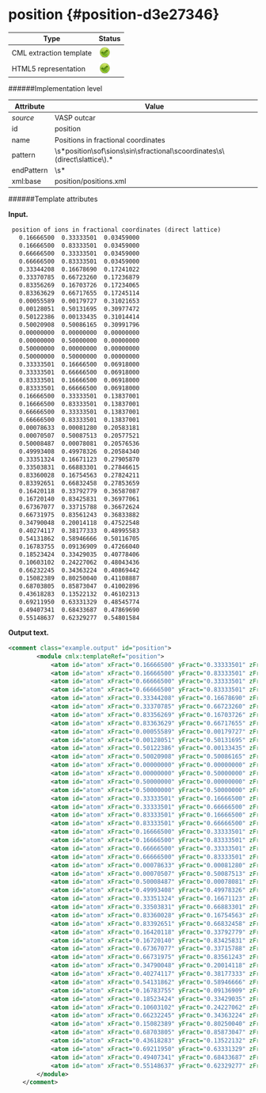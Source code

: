 # position {#position-d3e27346}


| Type                                                                                                                                                                                                  | Status                                                                                                                                                                                                |
|----|----|
| CML extraction template                                                                                                                                                                               | ![](/imgs/Total.png)                                                                                                                                                                                  |
| HTML5 representation                                                                                                                                                                                  | ![](/imgs/Total.png)                                                                                                                                                                                  |

######Implementation level

| Attribute                                                                                                                                                                                             | Value                                                                                                                                                                                                 |
|----|----|
| *source*                                                                                                                                                                                              | VASP outcar                                                                                                                                                                                           |
| id                                                                                                                                                                                                    | position                                                                                                                                                                                              |
| name                                                                                                                                                                                                  | Positions in fractional coordinates                                                                                                                                                                   |
| pattern                                                                                                                                                                                               | \\s\*position\\sof\\sions\\sin\\sfractional\\scoordinates\\s\\(direct\\slattice\\).\*                                                                                                                 |
| endPattern                                                                                                                                                                                            | \\s\*                                                                                                                                                                                                 |
| xml:base                                                                                                                                                                                              | position/positions.xml                                                                                                                                                                                |

######Template attributes

**Input.**

     position of ions in fractional coordinates (direct lattice) 
       0.16666500  0.33333501  0.03459000
       0.16666500  0.83333501  0.03459000
       0.66666500  0.33333501  0.03459000
       0.66666500  0.83333501  0.03459000
       0.33344208  0.16678690  0.17241022
       0.33370785  0.66723260  0.17236879
       0.83356269  0.16703726  0.17234065
       0.83363629  0.66717655  0.17245114
       0.00055589  0.00179727  0.31021653
       0.00128051  0.50131695  0.30977472
       0.50122386  0.00133435  0.31014414
       0.50020908  0.50086165  0.30991796
       0.00000000  0.00000000  0.00000000
       0.00000000  0.50000000  0.00000000
       0.50000000  0.00000000  0.00000000
       0.50000000  0.50000000  0.00000000
       0.33333501  0.16666500  0.06918000
       0.33333501  0.66666500  0.06918000
       0.83333501  0.16666500  0.06918000
       0.83333501  0.66666500  0.06918000
       0.16666500  0.33333501  0.13837001
       0.16666500  0.83333501  0.13837001
       0.66666500  0.33333501  0.13837001
       0.66666500  0.83333501  0.13837001
       0.00078633  0.00081280  0.20583181
       0.00070507  0.50087513  0.20577521
       0.50008487  0.00078081  0.20576536
       0.49993408  0.49978326  0.20584340
       0.33351324  0.16671123  0.27905870
       0.33503831  0.66883301  0.27846615
       0.83360028  0.16754563  0.27824211
       0.83392651  0.66832458  0.27853659
       0.16420118  0.33792779  0.36587087
       0.16720140  0.83425831  0.36977061
       0.67367077  0.33715788  0.36672624
       0.66731975  0.83561243  0.36833882
       0.34790048  0.20014118  0.47522548
       0.40274117  0.38177333  0.48995583
       0.54131862  0.58946666  0.50116705
       0.16783755  0.09136909  0.47266040
       0.18523424  0.33429035  0.40778406
       0.10603102  0.24227062  0.48043436
       0.66232245  0.34363224  0.40869442
       0.15082389  0.80250040  0.41108887
       0.68703805  0.85873047  0.41002896
       0.43618283  0.13522132  0.46102313
       0.69211950  0.63331329  0.48545774
       0.49407341  0.68433687  0.47869690
       0.55148637  0.62329277  0.54801584
     
        

**Output text.**

```xml
<comment class="example.output" id="position">
        <module cmlx:templateRef="position">
            <atom id="atom" xFract="0.16666500" yFract="0.33333501" zFract="0.03459000" />
            <atom id="atom" xFract="0.16666500" yFract="0.83333501" zFract="0.03459000" />
            <atom id="atom" xFract="0.66666500" yFract="0.33333501" zFract="0.03459000" />
            <atom id="atom" xFract="0.66666500" yFract="0.83333501" zFract="0.03459000" />
            <atom id="atom" xFract="0.33344208" yFract="0.16678690" zFract="0.17241022" />
            <atom id="atom" xFract="0.33370785" yFract="0.66723260" zFract="0.17236879" />
            <atom id="atom" xFract="0.83356269" yFract="0.16703726" zFract="0.17234065" />
            <atom id="atom" xFract="0.83363629" yFract="0.66717655" zFract="0.17245114" />
            <atom id="atom" xFract="0.00055589" yFract="0.00179727" zFract="0.31021653" />
            <atom id="atom" xFract="0.00128051" yFract="0.50131695" zFract="0.30977472" />
            <atom id="atom" xFract="0.50122386" yFract="0.00133435" zFract="0.31014414" />
            <atom id="atom" xFract="0.50020908" yFract="0.50086165" zFract="0.30991796" />
            <atom id="atom" xFract="0.00000000" yFract="0.00000000" zFract="0.00000000" />
            <atom id="atom" xFract="0.00000000" yFract="0.50000000" zFract="0.00000000" />
            <atom id="atom" xFract="0.50000000" yFract="0.00000000" zFract="0.00000000" />
            <atom id="atom" xFract="0.50000000" yFract="0.50000000" zFract="0.00000000" />
            <atom id="atom" xFract="0.33333501" yFract="0.16666500" zFract="0.06918000" />
            <atom id="atom" xFract="0.33333501" yFract="0.66666500" zFract="0.06918000" />
            <atom id="atom" xFract="0.83333501" yFract="0.16666500" zFract="0.06918000" />
            <atom id="atom" xFract="0.83333501" yFract="0.66666500" zFract="0.06918000" />
            <atom id="atom" xFract="0.16666500" yFract="0.33333501" zFract="0.13837001" />
            <atom id="atom" xFract="0.16666500" yFract="0.83333501" zFract="0.13837001" />
            <atom id="atom" xFract="0.66666500" yFract="0.33333501" zFract="0.13837001" />
            <atom id="atom" xFract="0.66666500" yFract="0.83333501" zFract="0.13837001" />
            <atom id="atom" xFract="0.00078633" yFract="0.00081280" zFract="0.20583181" />
            <atom id="atom" xFract="0.00070507" yFract="0.50087513" zFract="0.20577521" />
            <atom id="atom" xFract="0.50008487" yFract="0.00078081" zFract="0.20576536" />
            <atom id="atom" xFract="0.49993408" yFract="0.49978326" zFract="0.20584340" />
            <atom id="atom" xFract="0.33351324" yFract="0.16671123" zFract="0.27905870" />
            <atom id="atom" xFract="0.33503831" yFract="0.66883301" zFract="0.27846615" />
            <atom id="atom" xFract="0.83360028" yFract="0.16754563" zFract="0.27824211" />
            <atom id="atom" xFract="0.83392651" yFract="0.66832458" zFract="0.27853659" />
            <atom id="atom" xFract="0.16420118" yFract="0.33792779" zFract="0.36587087" />
            <atom id="atom" xFract="0.16720140" yFract="0.83425831" zFract="0.36977061" />
            <atom id="atom" xFract="0.67367077" yFract="0.33715788" zFract="0.36672624" />
            <atom id="atom" xFract="0.66731975" yFract="0.83561243" zFract="0.36833882" />
            <atom id="atom" xFract="0.34790048" yFract="0.20014118" zFract="0.47522548" />
            <atom id="atom" xFract="0.40274117" yFract="0.38177333" zFract="0.48995583" />
            <atom id="atom" xFract="0.54131862" yFract="0.58946666" zFract="0.50116705" />
            <atom id="atom" xFract="0.16783755" yFract="0.09136909" zFract="0.47266040" />
            <atom id="atom" xFract="0.18523424" yFract="0.33429035" zFract="0.40778406" />
            <atom id="atom" xFract="0.10603102" yFract="0.24227062" zFract="0.48043436" />
            <atom id="atom" xFract="0.66232245" yFract="0.34363224" zFract="0.40869442" />
            <atom id="atom" xFract="0.15082389" yFract="0.80250040" zFract="0.41108887" />
            <atom id="atom" xFract="0.68703805" yFract="0.85873047" zFract="0.41002896" />
            <atom id="atom" xFract="0.43618283" yFract="0.13522132" zFract="0.46102313" />
            <atom id="atom" xFract="0.69211950" yFract="0.63331329" zFract="0.48545774" />
            <atom id="atom" xFract="0.49407341" yFract="0.68433687" zFract="0.47869690" />
            <atom id="atom" xFract="0.55148637" yFract="0.62329277" zFract="0.54801584" />
        </module>
    </comment>
```
